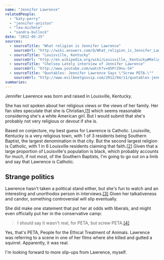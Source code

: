 ```yaml
---
name: "Jennifer Lawrence"
relatedPeople:
  - "katy-perry"
  - "jennifer-aniston"
  - "lea-michele"
  - "sandra-bullock"
date: "2012-05-25"
sources:
  - sourceTitle: "What religion is Jennifer Lawrence"
    sourceUrl: "http://wiki.answers.com/Q/What_religion_is_Jennifer_Lawrence"
  - sourceTitle: "Louisville, Kentucky"
    sourceUrl: "http://en.wikipedia.org/wiki/Louisville,_Kentucky#Religion"
  - sourceTitle: "Chelsea Lately interview of Jennifer Lawrence"
    sourceUrl: "http://www.youtube.com/watch?v=H5Pr29nu-54"
  - sourceTitle: "Quotables: Jennifer Lawrence Says \"Screw PETA.\""
    sourceUrl: "http://www.evilbeetgossip.com/2012/04/11/quotables-jennifer-lawrence-says-screw-peta/"
summaries:
---
```


Jennifer Lawrence was born and raised in Louisville, Kentucky.

She has not spoken about her religious views or the views of her family. Her fan sites speculate that she is Christian,<a class="source-citation" href="#http%3A%2F%2Fwiki.answers.com%2FQ%2FWhat_religion_is_Jennifer_Lawrence" title="What religion is Jennifer Lawrence">[1]</a> which seems reasonable considering she's a white American girl. But I would submit that she's probably not very religious or devout if she is.

Based on conjecture, my best guess for Lawrence is Catholic. Louisville, Kentucky is a very religious town, with 1 of 3 residents being Southern Baptist, the largest denomination in that city. But the second largest religion is Catholic, with 1 in 6 Louisville residents claiming that faith.<a class="source-citation" href="#http%3A%2F%2Fen.wikipedia.org%2Fwiki%2FLouisville%2C_Kentucky%23Religion" title="Louisville, Kentucky">[2]</a> Given that a large proportion of Louisville's population is black, which probably accounts for much, if not most, of the Southern Baptists, I'm going to go out on a limb and say that Lawrence is Catholic.


## Strange politics

Lawrence hasn't taken a political stand either, but she's fun to watch and an interesting and unorthodox person in interviews.<a class="source-citation" href="#http%3A%2F%2Fwww.youtube.com%2Fwatch%3Fv%3DH5Pr29nu-54" title="Chelsea Lately interview of Jennifer Lawrence">[3]</a> Given her talkativeness and candor, something controversial will slip eventually.

She did make one statement that put her at odds with liberals, and might even officially put her in the conservative camp:

>I should say it wasn't real, for PETA, but screw PETA.<a class="source-citation" href="#http%3A%2F%2Fwww.evilbeetgossip.com%2F2012%2F04%2F11%2Fquotables-jennifer-lawrence-says-screw-peta%2F" title="Quotables: Jennifer Lawrence Says &quot;Screw PETA.&quot;">[4]</a>

Yes, that's PETA, People for the Ethical Treatment of Animals. Lawrence was referring to a scene in one of her films where she killed and gutted a squirrel. Apparently, it was real.

I'm looking forward to more slip-ups from Lawrence, myself.
